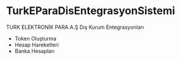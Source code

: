 # TurkEParaDisEntegrasyonSistemi
TURK ELEKTRONİK PARA A.Ş Dış Kurum Entegrasyonları

- Token Oluşturma
- Hesap Hareketleri
- Banka Hesapları
